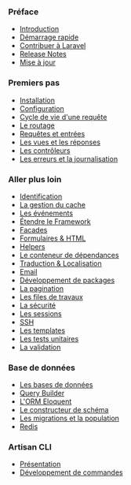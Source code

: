 <a name="preface"></a>
### Préface
 - [Introduction](/dev/introduction)
 - [Démarrage rapide](/dev/quick)
 - [Contribuer à Laravel](/dev/contributing)
 - [Release Notes](/dev/releases)
 - [Mise à jour](/dev/upgrade)
 <a name="premiers-pas"></a>
### Premiers pas
 - [Installation](/dev/installation)
 - [Configuration](/dev/configuration)
 - [Cycle de vie d'une requête](/dev/lifecycle)
 - [Le routage](/dev/routing)
 - [Requêtes et entrées](/dev/requests)
 - [Les vues et les réponses](/dev/responses)
 - [Les contrôleurs](/dev/controllers)
 - [Les erreurs et la journalisation](/dev/errors)
 <a name="aller-plus-loin"></a>
### Aller plus loin
 - [Identification](/dev/security)
 - [La gestion du cache](/dev/cache)
 - [Les événements](/dev/events)
 - [Étendre le Framework](/dev/extending)
 - [Facades](/dev/facades)
 - [Formulaires & HTML](/dev/html)
 - [Helpers](/dev/helpers)
 - [Le conteneur de dépendances](/dev/ioc)
 - [Traduction & Localisation](/dev/localization)
 - [Email](/dev/mail)
 - [Développement de packages](/dev/packages)
 - [La pagination](/dev/pagination)
 - [Les files de travaux](/dev/queues)
 - [La sécurité](/dev/security)
 - [Les sessions](/dev/session)
 - [SSH](/dev/ssh)
 - [Les templates](/dev/templates)
 - [Les tests unitaires](/dev/testing)
 - [La validation](/dev/validation)
 <a name="base-de-donnees"></a>
### Base de données
 - [Les bases de données](/dev/database)
 - [Query Builder](/dev/queries)
 - [L'ORM Eloquent](/dev/eloquent)
 - [Le constructeur de schéma](/dev/schema)
 - [Les migrations et la population](/dev/migrations)
 - [Redis](/dev/redis)
 <a name="artisan-cli"></a>
### Artisan CLI
 - [Présentation](/dev/artisan)
 - [Développement de commandes](/dev/commands)
